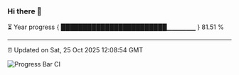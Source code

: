 ### Hi there 👋

⏳ Year progress { ████████████████████████▁▁▁▁▁▁ } 81.51 %

---

⏰ Updated on Sat, 25 Oct 2025 12:08:54 GMT

![Progress Bar CI](https://github.com/liununu/liununu/workflows/Progress%20Bar%20CI/badge.svg)

